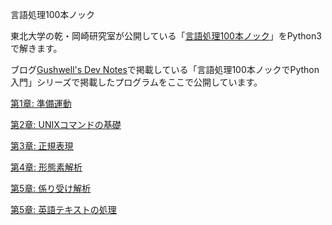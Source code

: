 言語処理100本ノック

東北大学の乾・岡崎研究室が公開している「[言語処理100本ノック](http://www.cl.ecei.tohoku.ac.jp/nlp100/)」をPython3で解きます。

ブログ[Gushwell's Dev Notes](http://gushwell.ldblog.jp)で掲載している「言語処理100本ノックでPython入門」シリーズで掲載したプログラムをここで公開しています。

[第1章: 準備運動](https://github.com/gushwell/PythonNLP100/tree/master/Chapter01)

[第2章: UNIXコマンドの基礎](https://github.com/gushwell/PythonNLP100/tree/master/Chapter02)

[第3章: 正規表現](https://github.com/gushwell/PythonNLP100/tree/master/Chapter03)

[第4章: 形態素解析](https://github.com/gushwell/PythonNLP100/tree/master/Chapter04)

[第5章: 係り受け解析](https://github.com/gushwell/PythonNLP100/tree/master/Chapter05)

[第5章: 英語テキストの処理](https://github.com/gushwell/PythonNLP100/tree/master/Chapter06)
